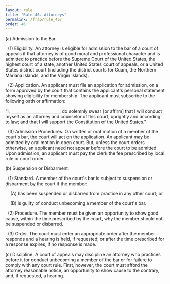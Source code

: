 ```yaml
---
layout: rule
title: "Rule 46. Attorneys"
permalink: /frap/rule_46/
order: 46
---
```


(a) Admission to the Bar.


&nbsp;&nbsp;(1) Eligibility. An attorney is eligible for admission to the bar of a court of appeals if that attorney is of good moral and professional character and is admitted to practice before the Supreme Court of the United States, the highest court of a state, another United States court of appeals, or a United States district court (including the district courts for Guam, the Northern Mariana Islands, and the Virgin Islands).


&nbsp;&nbsp;(2) Application. An applicant must file an application for admission, on a form approved by the court that contains the applicant's personal statement showing eligibility for membership. The applicant must subscribe to the following oath or affirmation:


“I, ________________________, do solemnly swear [or affirm] that I will conduct myself as an attorney and counselor of this court, uprightly and according to law; and that I will support the Constitution of the United States.”


&nbsp;&nbsp;(3) Admission Procedures. On written or oral motion of a member of the court's bar, the court will act on the application. An applicant may be admitted by oral motion in open court. But, unless the court orders otherwise, an applicant need not appear before the court to be admitted. Upon admission, an applicant must pay the clerk the fee prescribed by local rule or court order.


(b) Suspension or Disbarment.


&nbsp;&nbsp;(1) Standard. A member of the court's bar is subject to suspension or disbarment by the court if the member:


&nbsp;&nbsp;&nbsp;&nbsp;(A) has been suspended or disbarred from practice in any other court; or


&nbsp;&nbsp;&nbsp;&nbsp;(B) is guilty of conduct unbecoming a member of the court's bar.


&nbsp;&nbsp;(2) Procedure. The member must be given an opportunity to show good cause, within the time prescribed by the court, why the member should not be suspended or disbarred.


&nbsp;&nbsp;(3) Order. The court must enter an appropriate order after the member responds and a hearing is held, if requested, or after the time prescribed for a response expires, if no response is made.


(c) Discipline. A court of appeals may discipline an attorney who practices before it for conduct unbecoming a member of the bar or for failure to comply with any court rule. First, however, the court must afford the attorney reasonable notice, an opportunity to show cause to the contrary, and, if requested, a hearing.